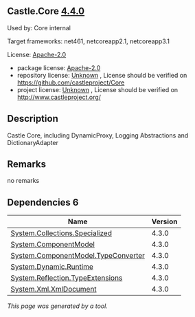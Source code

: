 Castle.Core [4.4.0](https://www.nuget.org/packages/Castle.Core/4.4.0)
--------------------

Used by: Core internal

Target frameworks: net461, netcoreapp2.1, netcoreapp3.1

License: [Apache-2.0](../../../../licenses/apache-2.0) 

- package license: [Apache-2.0](http://www.apache.org/licenses/LICENSE-2.0.html) 
- repository license: [Unknown](https://github.com/castleproject/Core) , License should be verified on https://github.com/castleproject/Core
- project license: [Unknown](http://www.castleproject.org/) , License should be verified on http://www.castleproject.org/

Description
-----------
Castle Core, including DynamicProxy, Logging Abstractions and DictionaryAdapter

Remarks
-----------
no remarks


Dependencies 6
-----------

|Name|Version|
|----------|:----|
|[System.Collections.Specialized](../../../../packages/nuget.org/system.collections.specialized/4.3.0)|4.3.0|
|[System.ComponentModel](../../../../packages/nuget.org/system.componentmodel/4.3.0)|4.3.0|
|[System.ComponentModel.TypeConverter](../../../../packages/nuget.org/system.componentmodel.typeconverter/4.3.0)|4.3.0|
|[System.Dynamic.Runtime](../../../../packages/nuget.org/system.dynamic.runtime/4.3.0)|4.3.0|
|[System.Reflection.TypeExtensions](../../../../packages/nuget.org/system.reflection.typeextensions/4.3.0)|4.3.0|
|[System.Xml.XmlDocument](../../../../packages/nuget.org/system.xml.xmldocument/4.3.0)|4.3.0|

*This page was generated by a tool.*